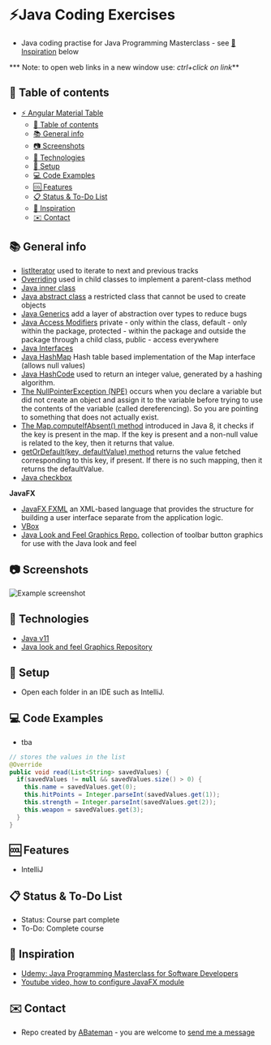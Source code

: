 # :zap:Java Coding Exercises
 
* Java coding practise for Java Programming Masterclass - see [:clap: Inspiration](#clap-inspiration) below

*** Note: to open web links in a new window use: _ctrl+click on link_**

## :page_facing_up: Table of contents

* [:zap: Angular Material Table](#zap-angular-material-table)
  * [:page_facing_up: Table of contents](#page_facing_up-table-of-contents)
  * [:books: General info](#books-general-info)
  * [:camera: Screenshots](#camera-screenshots)
  * [:signal_strength: Technologies](#signal_strength-technologies)
  * [:floppy_disk: Setup](#floppy_disk-setup)
  * [:computer: Code Examples](#computer-code-examples)
  * [:cool: Features](#cool-features)
  * [:clipboard: Status & To-Do List](#clipboard-status--to-do-list)
  * [:clap: Inspiration](#clap-inspiration)
  * [:envelope: Contact](#envelope-contact)

## :books: General info

* [listIterator](https://www.geeksforgeeks.org/arraylist-listiterator-method-in-java-with-examples/) used to iterate to next and previous tracks
* [Overriding](https://www.geeksforgeeks.org/overriding-in-java/) used in child classes to implement a parent-class method
* [Java inner class](https://www.w3schools.com/java/java_inner_classes.asp)
* [Java abstract class](https://www.w3schools.com/java/java_abstract.asp) a restricted class that cannot be used to create objects
* [Java Generics](https://www.baeldung.com/java-generics) add a layer of abstraction over types to reduce bugs
* [Java Access Modifiers](https://www.javatpoint.com/access-modifiers) private - only within the class, default - only within the package, protected - within the package and outside the package through a child class, public - access everywhere
* [Java Interfaces](https://docs.oracle.com/javase/tutorial/java/concepts/interface.html)
* [Java HashMap](https://docs.oracle.com/javase/8/docs/api/java/util/HashMap.html) Hash table based implementation of the Map interface (allows null values)
* [Java HashCode](https://www.baeldung.com/java-hashcode) used to return an integer value, generated by a hashing algorithm.
* [The NullPointerException (NPE)](https://docs.oracle.com/javase/7/docs/api/java/lang/NullPointerException.html)  occurs when you declare a variable but did not create an object and assign it to the variable before trying to use the contents of the variable (called dereferencing). So you are pointing to something that does not actually exist.
* [The Map.computeIfAbsent() method](https://www.baeldung.com/java-map-computeifabsent) introduced in Java 8, it checks if the key is present in the map. If the key is present and a non-null value is related to the key, then it returns that value.
* [getOrDefault(key, defaultValue) method](https://www.geeksforgeeks.org/properties-getordefaultkey-defaultvalue-method-in-java-with-examples/) returns the value fetched corresponding to this key, if present. If there is no such mapping, then it returns the defaultValue.
* [Java checkbox](https://openjfx.io/javadoc/13/javafx.controls/javafx/scene/control/CheckBox.html)

**JavaFX**
* [JavaFX FXML](https://docs.oracle.com/javafx/2/get_started/fxml_tutorial.htm) an XML-based language that provides the structure for building a user interface separate from the application logic.
* [VBox](http://tutorials.jenkov.com/javafx/vbox.html)
* [Java Look and Feel Graphics Repo.](https://www.oracle.com/java/technologies/java-look-and-feel-graphics-repository.html) collection of toolbar button graphics for use with the Java look and feel

## :camera: Screenshots

![Example screenshot](./img/java.jpg)

## :signal_strength: Technologies

* [Java v11](https://www.java.com/en/)
* [Java look and feel Graphics Repository](https://www.oracle.com/java/technologies/java-look-and-feel-graphics-repository.html)

## :floppy_disk: Setup

* Open each folder in an IDE such as IntelliJ.

## :computer: Code Examples

* tba

```java
// stores the values in the list
@Override
public void read(List<String> savedValues) {
  if(savedValues != null && savedValues.size() > 0) {
    this.name = savedValues.get(0);
    this.hitPoints = Integer.parseInt(savedValues.get(1));
    this.strength = Integer.parseInt(savedValues.get(2));
    this.weapon = savedValues.get(3);
  }
}
```

## :cool: Features

* IntelliJ

## :clipboard: Status & To-Do List

* Status: Course part complete
* To-Do: Complete course

## :clap: Inspiration

* [Udemy: Java Programming Masterclass for Software Developers](https://www.udemy.com/course/java-the-complete-java-developer-course/learn/lecture/3561816#overview)
* [Youtube video, how to configure JavaFX module](https://www.youtube.com/watch?v=qn2tbftFjno)

## :envelope: Contact

* Repo created by [ABateman](https://www.andrewbateman.org) - you are welcome to [send me a message](https://andrewbateman.org/contact)
